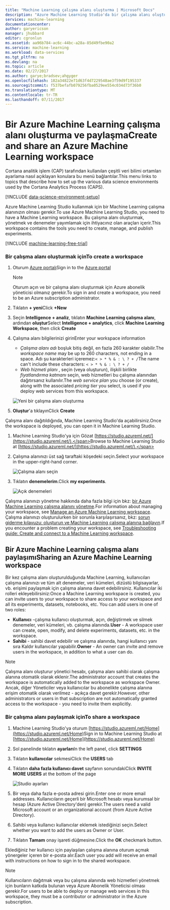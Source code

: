 ```yaml
---
title: "Machine Learning çalışma alanı oluşturma | Microsoft Docs"
description: "Azure Machine Learning Studio'da bir çalışma alanı oluşturma"
services: machine-learning
documentationcenter: 
author: garyericson
manager: jhubbard
editor: cgronlun
ms.assetid: aa96b784-ac6c-44bc-a28a-85d49fbe90a2
ms.service: machine-learning
ms.workload: data-services
ms.tgt_pltfrm: na
ms.devlang: na
ms.topic: article
ms.date: 02/27/2017
ms.author: garye;bradsev;ahgyger
ms.openlocfilehash: 182a34822e71d63f4d7229548ae3f59d9f195337
ms.sourcegitcommit: f537befafb079256fba0529ee554c034d73f36b0
ms.translationtype: MT
ms.contentlocale: tr-TR
ms.lasthandoff: 07/11/2017
---
```

# <a name="create-and-share-an-azure-machine-learning-workspace"></a><span data-ttu-id="7532d-103">Bir Azure Machine Learning çalışma alanı oluşturma ve paylaşma</span><span class="sxs-lookup"><span data-stu-id="7532d-103">Create and share an Azure Machine Learning workspace</span></span>
<span data-ttu-id="7532d-104">Cortana analitik işlem (CAP) tarafından kullanılan çeşitli veri bilimi ortamları ayarlama nasıl açıklayan konulara bu menü bağlantılar.</span><span class="sxs-lookup"><span data-stu-id="7532d-104">This menu links to topics that describe how to set up the various data science environments used by the Cortana Analytics Process (CAPS).</span></span>

[!INCLUDE [data-science-environment-setup](../../includes/cap-setup-environments.md)]

<span data-ttu-id="7532d-105">Azure Machine Learning Studio kullanmak için bir Machine Learning çalışma alanınızın olması gerekir.</span><span class="sxs-lookup"><span data-stu-id="7532d-105">To use Azure Machine Learning Studio, you need to have a Machine Learning workspace.</span></span> <span data-ttu-id="7532d-106">Bu çalışma alanı oluşturmak, yönetmek ve denemeler yayımlamak için ihtiyacınız olan araçları içerir.</span><span class="sxs-lookup"><span data-stu-id="7532d-106">This workspace contains the tools you need to create, manage, and publish experiments.</span></span>

[!INCLUDE [machine-learning-free-trial](../../includes/machine-learning-free-trial.md)]

### <a name="to-create-a-workspace"></a><span data-ttu-id="7532d-107">Bir çalışma alanı oluşturmak için</span><span class="sxs-lookup"><span data-stu-id="7532d-107">To create a workspace</span></span>
1. <span data-ttu-id="7532d-108">Oturum [Azure portalı](https://portal.azure.com/)</span><span class="sxs-lookup"><span data-stu-id="7532d-108">Sign in to the [Azure portal](https://portal.azure.com/)</span></span>

    > [!NOTE]
    > <span data-ttu-id="7532d-109">Oturum açın ve bir çalışma alanı oluşturmak için Azure abonelik yöneticisi olmanız gerekir.</span><span class="sxs-lookup"><span data-stu-id="7532d-109">To sign in and create a workspace, you need to be an Azure subscription administrator.</span></span> 
    >
    > 

2. <span data-ttu-id="7532d-110">Tıklatın **+ yeni**</span><span class="sxs-lookup"><span data-stu-id="7532d-110">Click **+New**</span></span>

3. <span data-ttu-id="7532d-111">Seçin **Intelligence + analiz**, tıklatın **Machine Learning çalışma alanı**, ardından **oluştur**</span><span class="sxs-lookup"><span data-stu-id="7532d-111">Select **Intelligence + analytics**, click **Machine Learning Workspace**, then click **Create**</span></span>

4. <span data-ttu-id="7532d-112">Çalışma alanı bilgilerinizi girin</span><span class="sxs-lookup"><span data-stu-id="7532d-112">Enter your workspace information</span></span>

    - <span data-ttu-id="7532d-113">*Çalışma alanı adı* boşluk bitiş değil, en fazla 260 karakter olabilir.</span><span class="sxs-lookup"><span data-stu-id="7532d-113">The *workspace name* may be up to 260 characters, not ending in a space.</span></span> <span data-ttu-id="7532d-114">Adı şu karakterleri içeremez:`< > * % & : \ ? + /`</span><span class="sxs-lookup"><span data-stu-id="7532d-114">The name can't include these characters: `< > * % & : \ ? + /`</span></span>
    - <span data-ttu-id="7532d-115">*Web hizmeti planı* , seçin (veya oluşturun), ilişkili birlikte *fiyatlandırma katmanı* seçin, web hizmetleri bu çalışma alanından dağıtırsanız kullanılır.</span><span class="sxs-lookup"><span data-stu-id="7532d-115">The *web service plan* you choose (or create), along with the associated *pricing tier* you select, is used if you deploy web services from this workspace.</span></span>

    ![Yeni bir çalışma alanı oluşturma](media/machine-learning-create-workspace/create-new-workspace.png)

5. <span data-ttu-id="7532d-117">**Oluştur**'a tıklayın</span><span class="sxs-lookup"><span data-stu-id="7532d-117">Click **Create**</span></span>

<span data-ttu-id="7532d-118">Çalışma alanı dağıtıldığında, Machine Learning Studio'da açabilirsiniz.</span><span class="sxs-lookup"><span data-stu-id="7532d-118">Once the workspace is deployed, you can open it in Machine Learning Studio.</span></span>

1. <span data-ttu-id="7532d-119">Machine Learning Studio'ya için Gözat [https://studio.azureml.net/](https://studio.azureml.net/).</span><span class="sxs-lookup"><span data-stu-id="7532d-119">Browse to Machine Learning Studio at [https://studio.azureml.net/](https://studio.azureml.net/).</span></span>

2. <span data-ttu-id="7532d-120">Çalışma alanınızı üst sağ taraftaki köşedeki seçin.</span><span class="sxs-lookup"><span data-stu-id="7532d-120">Select your workspace in the upper-right-hand corner.</span></span>

    ![Çalışma alanı seçin](media/machine-learning-create-workspace/open-workspace.png)

3. <span data-ttu-id="7532d-122">Tıklatın **denemelerim**.</span><span class="sxs-lookup"><span data-stu-id="7532d-122">Click **my experiments**.</span></span>

    ![Açık denemeleri](media/machine-learning-create-workspace/my-experiments.png)

<span data-ttu-id="7532d-124">Çalışma alanınızı yönetme hakkında daha fazla bilgi için bkz: [bir Azure Machine Learning çalışma alanını yönetme](machine-learning-manage-workspace.md).</span><span class="sxs-lookup"><span data-stu-id="7532d-124">For information about managing your workspace, see [Manage an Azure Machine Learning workspace](machine-learning-manage-workspace.md).</span></span>
<span data-ttu-id="7532d-125">Çalışma alanınızı oluşturulurken bir sorunla karşılaşırsanız, bkz: [sorun giderme kılavuzu: oluşturun ve Machine Learning çalışma alanına bağlayın](machine-learning-troubleshooting-creating-ml-workspace.md).</span><span class="sxs-lookup"><span data-stu-id="7532d-125">If you encounter a problem creating your workspace, see [Troubleshooting guide: Create and connect to a Machine Learning workspace](machine-learning-troubleshooting-creating-ml-workspace.md).</span></span>


## <a name="sharing-an-azure-machine-learning-workspace"></a><span data-ttu-id="7532d-126">Bir Azure Machine Learning çalışma alanı paylaşımı</span><span class="sxs-lookup"><span data-stu-id="7532d-126">Sharing an Azure Machine Learning workspace</span></span>
<span data-ttu-id="7532d-127">Bir kez çalışma alanı oluşturulduğunda Machine Learning, kullanıcıları çalışma alanınızı ve tüm alt denemeler, veri kümeleri, dizüstü bilgisayarlar, vb. erişimi paylaşmak için çalışma alanına davet edebilirsiniz. Kullanıcılar iki rolleri ekleyebilirsiniz:</span><span class="sxs-lookup"><span data-stu-id="7532d-127">Once a Machine Learning workspace is created, you can invite users to your workspace to share access to your workspace and all its experiments, datasets, notebooks, etc. You can add users in one of two roles:</span></span>

* <span data-ttu-id="7532d-128">**Kullanıcı** -çalışma kullanıcı oluşturmak, açın, değiştirmek ve silmek denemeler, veri kümeleri, vb. çalışma alanında.</span><span class="sxs-lookup"><span data-stu-id="7532d-128">**User** - A workspace user can create, open, modify, and delete experiments, datasets, etc. in the workspace.</span></span>
* <span data-ttu-id="7532d-129">**Sahibi** - sahibi davet edebilir ve çalışma alanında, hangi kullanıcı yanı sıra Kaldır kullanıcılar yapabilir.</span><span class="sxs-lookup"><span data-stu-id="7532d-129">**Owner** - An owner can invite and remove users in the workspace, in addition to what a user can do.</span></span>

> [!NOTE]
> <span data-ttu-id="7532d-130">Çalışma alanı oluşturur yönetici hesabı, çalışma alanı sahibi olarak çalışma alanına otomatik olarak eklenir.</span><span class="sxs-lookup"><span data-stu-id="7532d-130">The administrator account that creates the workspace is automatically added to the workspace as workspace Owner.</span></span> <span data-ttu-id="7532d-131">Ancak, diğer Yöneticiler veya kullanıcılar bu abonelikte çalışma alanına erişim otomatik olarak verilmez - açıkça davet gerekir.</span><span class="sxs-lookup"><span data-stu-id="7532d-131">However, other administrators or users in that subscription are not automatically granted access to the workspace - you need to invite them explicitly.</span></span>
> 
> 

### <a name="to-share-a-workspace"></a><span data-ttu-id="7532d-132">Bir çalışma alanı paylaşmak için</span><span class="sxs-lookup"><span data-stu-id="7532d-132">To share a workspace</span></span>

1. <span data-ttu-id="7532d-133">Machine Learning Studio'ya oturum [https://studio.azureml.net/Home](https://studio.azureml.net/Home)</span><span class="sxs-lookup"><span data-stu-id="7532d-133">Sign in to Machine Learning Studio at [https://studio.azureml.net/Home](https://studio.azureml.net/Home)</span></span>

2. <span data-ttu-id="7532d-134">Sol panelinde tıklatın **ayarları**</span><span class="sxs-lookup"><span data-stu-id="7532d-134">In the left panel, click **SETTINGS**</span></span>

3. <span data-ttu-id="7532d-135">Tıklatın **kullanıcılar** sekmesi</span><span class="sxs-lookup"><span data-stu-id="7532d-135">Click the **USERS** tab</span></span>

4. <span data-ttu-id="7532d-136">Tıklatın **daha fazla kullanıcı davet** sayfanın sonundaki</span><span class="sxs-lookup"><span data-stu-id="7532d-136">Click **INVITE MORE USERS** at the bottom of the page</span></span>

    ![Studio ayarları](media/machine-learning-create-workspace/settings.png)

5. <span data-ttu-id="7532d-138">Bir veya daha fazla e-posta adresi girin.</span><span class="sxs-lookup"><span data-stu-id="7532d-138">Enter one or more email addresses.</span></span> <span data-ttu-id="7532d-139">Kullanıcıların geçerli bir Microsoft hesabı veya kurumsal bir hesap (Azure Active Directory'den) gerekir.</span><span class="sxs-lookup"><span data-stu-id="7532d-139">The users need a valid Microsoft account or an organizational account (from Azure Active Directory).</span></span>

6. <span data-ttu-id="7532d-140">Sahibi veya kullanıcı kullanıcılar eklemek istediğinizi seçin.</span><span class="sxs-lookup"><span data-stu-id="7532d-140">Select whether you want to add the users as Owner or User.</span></span>

7. <span data-ttu-id="7532d-141">Tıklatın **Tamam** onay işareti düğmesine.</span><span class="sxs-lookup"><span data-stu-id="7532d-141">Click the **OK** checkmark button.</span></span>

<span data-ttu-id="7532d-142">Eklediğiniz her kullanıcı için paylaşılan çalışma alanına oturum açmak yönergeler içeren bir e-posta alır.</span><span class="sxs-lookup"><span data-stu-id="7532d-142">Each user you add will receive an email with instructions on how to sign in to the shared workspace.</span></span>

> [!NOTE]
> <span data-ttu-id="7532d-143">Kullanıcıların dağıtmak veya bu çalışma alanında web hizmetleri yönetmek için bunların katkıda bulunan veya Azure Abonelik Yöneticisi olması gerekir.</span><span class="sxs-lookup"><span data-stu-id="7532d-143">For users to be able to deploy or manage web services in this workspace, they must be a contributor or administrator in the Azure subscription.</span></span> 



